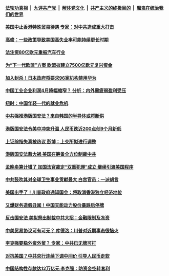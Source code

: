 

####  [法轮功真相](../../../../basic/blob/master/README.md?t=05281846) &nbsp;|&nbsp; [九评共产党](../../../../9ping.md/blob/master/README.md?t=05281846) &nbsp;|&nbsp; [解体党文化](../../../../jtdwh.md/blob/master/README.md?t=05281846)  &nbsp;|&nbsp; [共产主义的终极目的](../../../../gczydzjmd.md/blob/master/README.md?t=05281846) &nbsp;|&nbsp; [魔鬼在统治我们的世界](../../../../mgztzwmdsj.md/blob/master/README.md?t=05281846) 

#### [美国中止香港特殊贸易待遇 专家：对中共造成重大打击](../pages/soh7/383962.md?t=05281846) 
#### [高盛：一些政策导致美国高失业率可能持续更长时期](../pages/soh7/383971.md?t=05281846) 
#### [法注资80亿欧元重振汽车行业](../pages/soh7/383902.md?t=05281846) 
#### [为“下一代欧盟”方案  欧盟拟建立7500亿欧元复兴资金](../pages/soh7/383818.md?t=05281846) 
#### [加入封杀！日本政府将要求96家机构禁用华为](../pages/soh7/383860.md?t=05281846) 
#### [中国工业企业利润4月降幅缩窄？ 分析：内外需疲弱盈利受压](../pages/soh7/383749.md?t=05281846) 
#### [纽时：中国年轻一代的就业危机](../pages/soh7/383782.md?t=05281846) 
#### [中共强推港版国安法？来自韩国的半导体或将断供](../pages/soh7/383758.md?t=05281846) 
#### [港版国安法令美中冲突升温  人民币跌近200点创9个月新低](../pages/soh7/383770.md?t=05281846) 
#### [上证综指失真被热议 彭博：上交所拟进行调整](../pages/soh7/383776.md?t=05281846) 
#### [港版国安法惹大祸 美国在筹备全方位制裁中共 ](../pages/soh7/383779.md?t=05281846) 
#### [孟晚舟算计错了 加国法官裁定“双重犯罪”成立 继续引渡美国程序](../pages/soh7/383719.md?t=05281846) 
#### [中共鼓吹其对全球卫生事业贡献最大 白宫官员：一派胡言](../pages/soh7/383695.md?t=05281846) 
#### [美国出手了！川普政府通知国会：将取消香港独立经济地位](../pages/soh7/383680.md?t=05281846) 
#### [又爆财务造假丑闻！中国天能动力股价暴跌后停牌](../pages/soh7/383566.md?t=05281846) 
#### [反击国安法 美拟祭出制裁中共大招：金融限制及冻资  ](../pages/soh7/383470.md?t=05281846) 
#### [中美贸易协议可有可无？ 库德洛：川普对近期事态很恼火](../pages/soh7/383407.md?t=05281846) 
#### [李克强要稳外资外贸？ 专家：中共已无牌可打 ](../pages/soh7/383341.md?t=05281846) 
#### [对抗美国？中共央行连续下调中间价 引导人民币走软](../pages/soh7/383353.md?t=05281846) 
#### [中国结构性存款达12万亿元 李克强：防资金空转套利](../pages/soh7/383350.md?t=05281846) 
